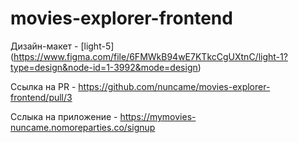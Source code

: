 # movies-explorer-frontend

Дизайн-макет - [light-5] (https://www.figma.com/file/6FMWkB94wE7KTkcCgUXtnC/light-1?type=design&node-id=1-3992&mode=design)

Ссылка на PR - https://github.com/nuncame/movies-explorer-frontend/pull/3

Сслыка на приложение - https://mymovies-nuncame.nomoreparties.co/signup